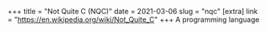 +++
title = "Not Quite C (NQC)"
date = 2021-03-06
slug = "nqc"
[extra]
link = "https://en.wikipedia.org/wiki/Not_Quite_C"
+++
A programming language

